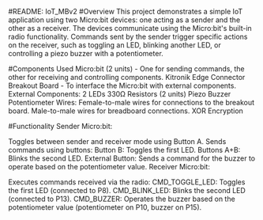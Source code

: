 #README: IoT_MBv2
#Overview
This project demonstrates a simple IoT application using two Micro:bit devices: one acting as a sender and the other as a receiver. The devices communicate using the Micro:bit's built-in radio functionality. Commands sent by the sender trigger specific actions on the receiver, such as toggling an LED, blinking another LED, or controlling a piezo buzzer with a potentiometer.

#Components Used
Micro:bit (2 units) - One for sending commands, the other for receiving and controlling components.
Kitronik Edge Connector Breakout Board - To interface the Micro:bit with external components.
External Components:
2 LEDs
330Ω Resistors (2 units)
Piezo Buzzer
Potentiometer
Wires:
Female-to-male wires for connections to the breakout board.
Male-to-male wires for breadboard connections.
XOR Encryption

#Functionality
Sender Micro:bit:

Toggles between sender and receiver mode using Button A.
Sends commands using buttons:
Button B: Toggles the first LED.
Buttons A+B: Blinks the second LED.
External Button: Sends a command for the buzzer to operate based on the potentiometer value.
Receiver Micro:bit:

Executes commands received via the radio:
CMD_TOGGLE_LED: Toggles the first LED (connected to P8).
CMD_BLINK_LED: Blinks the second LED (connected to P13).
CMD_BUZZER: Operates the buzzer based on the potentiometer value (potentiometer on P10, buzzer on P15).

